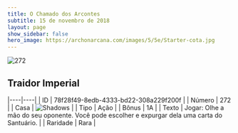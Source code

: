```yaml
---
title: O Chamado dos Arcontes
subtitle: 15 de novembro de 2018
layout: page
show_sidebar: false
hero_image: https://archonarcana.com/images/5/5e/Starter-cota.jpg
---
```


![272](https://cdn.keyforgegame.com/media/card_front/pt/341_272_9W52QM6RM94X_pt.png)

## Traidor Imperial

|----|----|
| ID | 78f28f49-8edb-4333-bd22-308a229f200f |
| Número | 272 |
| Casa | ![Shadows](https://archonarcana.com/images/thumb/e/ee/Shadows.png/22px-Shadows.png "Sombras") |
| Tipo | Ação |
| Bônus | 1A |
| Texto | Jogar: Olhe a mão do seu oponente. Você pode escolher e expurgar dela uma carta do Santuário. |
| Raridade | Rara |
